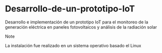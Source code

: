 # Desarrollo-de-un-prototipo-IoT
Desarrollo e implementación de un prototipo IoT para el monitoreo de la generación eléctrica en paneles fotovoltaicos y análisis de la radiación solar
> [!NOTE] 
> La instalación fue realizado en un sistema operativo basado el Linux
